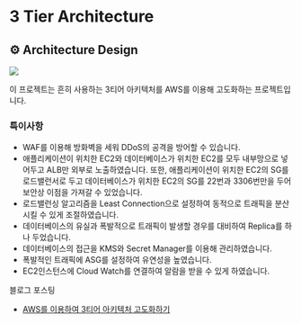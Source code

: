 # 3 Tier Architecture

## ⚙️ Architecture Design

<img src="https://github.com/garlicpollpoll/Architecture/assets/86602266/215fe2eb-23ea-4947-a697-7536d095fc76">

이 프로젝트는 흔히 사용하는 3티어 아키텍처를 AWS를 이용해 고도화하는 프로젝트입니다. 

### 특이사항

 - WAF를 이용해 방화벽을 세워 DDoS의 공격을 방어할 수 있습니다.
 - 애플리케이션이 위치한 EC2와 데이터베이스가 위치한 EC2를 모두 내부망으로 넣어두고 ALB만 외부로 노출하였습니다. 또한, 애플리케이션이 위치한 EC2의 SG를 로드밸런서로 두고 데이터베이스가 위치한 EC2의 SG를 22번과 3306번만을 두어 보안상 이점을 가져갈 수 있었습니다.
 - 로드밸런싱 알고리즘을 Least Connection으로 설정하여 동적으로 트래픽을 분산시킬 수 있게 조절하였습니다. 
 - 데이터베이스의 유실과 폭발적으로 트래픽이 발생할 경우를 대비하여 Replica를 하나 두었습니다.
 - 데이터베이스의 접근을 KMS와 Secret Manager를 이용해 관리하였습니다.
 - 폭발적인 트래픽에 ASG를 설정하여 유연성을 높였습니다.
 - EC2인스턴스에 Cloud Watch를 연결하여 알람을 받을 수 있게 하였습니다.

블로그 포스팅

* [AWS를 이용하여 3티어 아키텍처 고도화하기](https://coding-review.tistory.com/505)
